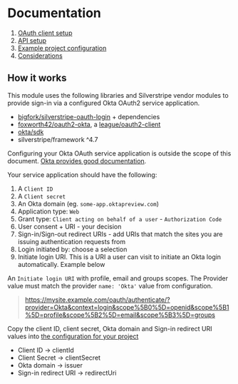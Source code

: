 # Documentation

1. [OAuth client setup](./002_oauth_login.md)
1. [API setup](./003_okta_api.md)
1. [Example project configuration](./004_example_project_configuration.md)
1. [Considerations](./099_considerations.md)

## How it works

This module uses the following libraries and Silverstripe vendor modules to provide sign-in via a configured Okta OAuth2 service application.

+ [bigfork/silverstripe-oauth-login](https://github.com/bigfork/silverstripe-oauth-login) + dependencies
+ [foxworth42/oauth2-okta](https://github.com/foxworth42/oauth2-okta), a [league/oauth2-client](https://github.com/thephpleague/oauth2-client)
+ [okta/sdk](https://github.com/okta/okta-sdk-php)
+ silverstripe/framework ^4.7

Configuring your Okta OAuth service application is outside the scope of this document. [Okta provides good documentation](https://developer.okta.com/docs/guides/implement-oauth-for-okta/create-oauth-app/).

Your service application should have the following:

1. A `Client ID`
1. A `Client secret`
1. An Okta domain (eg. `some-app.oktapreview.com`)
1. Application type: `Web`
1. Grant type: `Client acting on behalf of a user` - `Authorization Code`
1. User consent + URI - your decision
1. Sign-in/Sign-out redirect URIs - add URIs that match the sites you are issuing authentication requests from
1. Login initiated by: choose a selection
1. Initiate login URI. This is a URI a user can visit to initiate an Okta login automatically. Example below

An `Initiate login URI` with profile, email and groups scopes. The Provider value must match the provider `name: 'Okta'` value from configuration.

> https://mysite.example.com/oauth/authenticate/?provider=Okta&context=login&scope%5B0%5D=openid&scope%5B1%5D=profile&scope%5B2%5D=email&scope%5B3%5D=groups

Copy the client ID, client secret, Okta domain and Sign-in redirect URI values into [the configuration for your project](./004_example_project_configuration.md)

+ Client ID -> clientId
+ Client Secret -> clientSecret
+ Okta domain -> issuer
+ Sign-in redirect URI -> redirectUri
